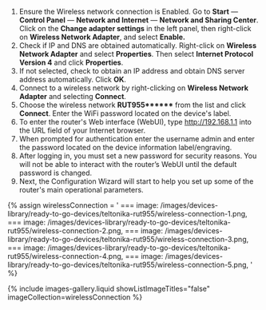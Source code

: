 1. Ensure the Wireless network connection is Enabled. Go to **Start** — **Control Panel** — **Network and Internet** — **Network and Sharing Center**. Click on the **Change adapter settings** in the left panel, then right-click on **Wireless Network Adapter**, and select **Enable.**
2. Check if IP and DNS are obtained automatically. Right-click on **Wireless Network Adapter** and select **Properties**. Then select **Internet Protocol Version 4** and click **Properties**.
3. If not selected, check to obtain an IP address and obtain DNS server address automatically. Click **OK**.
4. Connect to a wireless network by right-clicking on **Wireless Network Adapter** and selecting **Connect**.
5. Choose the wireless network <b>RUT955******</b> from the list and click **Connect**. Enter the WiFi password located on the device's label.
6. To enter the router's Web interface (WebUI), type http://192.168.1.1 into the URL field of your Internet browser.
7. When prompted for authentication enter the username admin and enter the password located on the device information label/engraving.	
8. After logging in, you must set a new password for security reasons. You will not be able to interact with the router’s WebUI until the default password is changed.
9. Next, the Configuration Wizard will start to help you set up some of the router's main operational parameters.

{% assign wirelessConnection = '
    ===
        image: /images/devices-library/ready-to-go-devices/teltonika-rut955/wireless-connection-1.png,
    ===
        image: /images/devices-library/ready-to-go-devices/teltonika-rut955/wireless-connection-2.png,
	===
        image: /images/devices-library/ready-to-go-devices/teltonika-rut955/wireless-connection-3.png,
    ===
        image: /images/devices-library/ready-to-go-devices/teltonika-rut955/wireless-connection-4.png,
    ===
        image: /images/devices-library/ready-to-go-devices/teltonika-rut955/wireless-connection-5.png,
'
%}

{% include images-gallery.liquid showListImageTitles="false" imageCollection=wirelessConnection %}